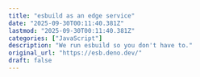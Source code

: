 ```yaml
---
title: "esbuild as an edge service"
date: "2025-09-30T00:11:40.381Z"
lastmod: "2025-09-30T00:11:40.381Z"
categories: ["JavaScript"]
description: "We run esbuild so you don't have to."
original_url: "https://esb.deno.dev/"
draft: false
---
```

